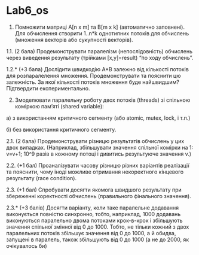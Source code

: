 # Lab6_os


 
1. Помножити матриці A[n x m] та B[m x k] (автоматично заповнені). Для обчислення створити 1..n*k однотипних потоків для обчислень (множення векторів або сукупності векторів).

1.1. (2 бала) Продемонструвати паралелізм (непослідовність) обчислень через виведення результату (трійками [x,y]=result) “по ходу обчислень”.

1.2.* (+3 бала) Дослідити швидкодію A*B залежно від кількості потоків для розпаралелення множення. Продемонструвати та пояснити цю залежність. За якої кількості потоків множення буде найшвидшим? Підтвердити експериментально.
 
2. Змоделювати паралельну роботу двох потоків (threads) зі спільною коміркою пам’яті (shared variable):

а) з використанням критичного сегменту (або atomic, mutex, lock, і т.п.)

б) без використання критичного сегменту. 

2.1. (2 бала) Продемонструвати різницю результатів обчислень у цих двох випадках. (Наприклад, збільшувати значення спільної комірки на 1: v=v+1; 10^9 разів в кожному потоці і дивитись результуюче значення v.)

2.2. (+1 бал) Проаналізувати часову різницю різних варіантів реалізації та пояснити, чому іноді можливе отримання некоректного кінцевого результату (race condition).

2.3. (+1 бал) Спробувати досягти якомога швидшого результату при збереженні коректності обчислень (правильного фінального значення).

2.3.* (+3 балів) Досягти варіанту, коли таке паралельне додавання виконується повністю синхронно, тобто, наприклад, 1000 додавань виконуються паралельно двома потоками крок-в-крок і збільшують значення спільної змінної від 0 до 1000. Тобто, не тільки кожний з двох паралельних потоків збільшує значення від 0 до 1000, а й обидва, запущені в паралель, також збільшують від 0 до 1000 (а не до 2000, як очікувалось би)

